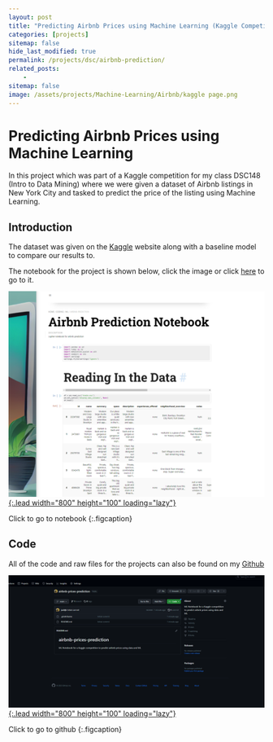 ```yaml
---
layout: post
title: "Predicting Airbnb Prices using Machine Learning (Kaggle Competition)"
categories: [projects]
sitemap: false
hide_last_modified: true
permalink: /projects/dsc/airbnb-prediction/
related_posts:
    -
sitemap: false
image: /assets/projects/Machine-Learning/Airbnb/kaggle page.png
---
```


# Predicting Airbnb Prices using Machine Learning 

In this project which was part of a Kaggle competition for my class DSC148 (Intro to Data Mining) where we were given a dataset of Airbnb listings in New York City and tasked to predict the price of the listing using Machine Learning.

## Introduction
The dataset was given on the [Kaggle](https://www.kaggle.com/competitions/ucsd-dsc190-wi23-introduction-to-data-mining/overview) website along with a baseline model to compare our results to. 

The notebook for the project is shown below, click the image or click [here](/coding/ML/airbnb-prediction/) to go to it.

[![Index Page](/assets/projects/Machine-Learning/Airbnb/notebook.png){:.lead width="800" height="100" loading="lazy"}](/coding/ML/airbnb-prediction/)

Click to go to notebook
{:.figcaption}

## Code
All of the code and raw files for the projects can also be found on my [Github](https://github.com/jackljk/airbnb-prices-prediction)

[![Index Page](\assets\projects\Machine-Learning/Airbnb/github.png){:.lead width="800" height="100" loading="lazy"}](https://github.com/jackljk/airbnb-prices-prediction)

Click to go to github
{:.figcaption}